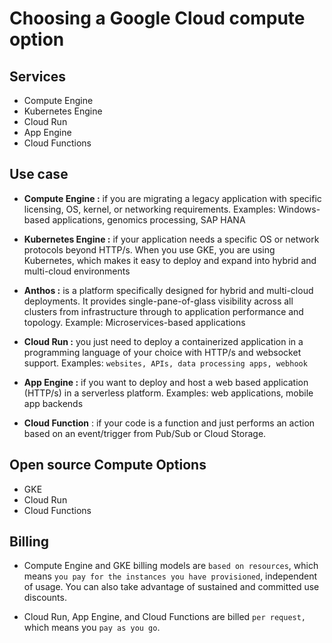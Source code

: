 # Choosing a Google Cloud compute option

## Services 
- Compute Engine
- Kubernetes Engine 
- Cloud Run 
- App Engine 
- Cloud Functions 

## Use case 
- **Compute Engine :** if you are migrating a legacy application with specific licensing, OS, kernel, or networking requirements. Examples: Windows-based applications, genomics processing, SAP HANA

- **Kubernetes Engine :** if your application needs a specific OS or network protocols beyond HTTP/s. When you use GKE, you are using Kubernetes, which makes it easy to deploy and expand into hybrid and multi-cloud environments

- **Anthos :** is a platform specifically designed for hybrid and multi-cloud deployments. It provides single-pane-of-glass visibility across all clusters from infrastructure through to application performance and topology. Example: Microservices-based applications

- **Cloud Run :** you just need to deploy a containerized application in a programming language of your choice with HTTP/s and websocket support. Examples: `websites, APIs, data processing apps, webhook`

- **App Engine :**  if you want to deploy and host a web based application (HTTP/s) in a serverless platform. Examples: web applications, mobile app backends

- **Cloud Function** : if your code is a function and just performs an action based on an event/trigger from Pub/Sub or Cloud Storage.

## Open source Compute Options 
- GKE
- Cloud Run
- Cloud Functions

## Billing
- Compute Engine and GKE billing models are `based on resources`, which means `you pay for the instances you have provisioned`, independent of usage. You can also take advantage of sustained and committed use discounts. 

- Cloud Run, App Engine, and Cloud Functions are billed `per request,` which means you `pay as you go`. 


